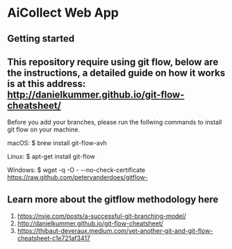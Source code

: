 # AiCollect Web App

## Getting started

## This repository require using git flow, below are the instructions, a detailed guide on how it works is at this address: http://danielkummer.github.io/git-flow-cheatsheet/

Before you add your branches, please run the follwing commands to install git flow on your machine.

macOS:
$ brew install git-flow-avh

Linux:
$ apt-get install git-flow

Windows:
$ wget -q -O - --no-check-certificate https://raw.github.com/petervanderdoes/gitflow-

## Learn more about the gitflow methodology here
1.  https://nvie.com/posts/a-successful-git-branching-model/
2.  http://danielkummer.github.io/git-flow-cheatsheet/
3. https://thibaut-deveraux.medium.com/yet-another-git-and-git-flow-cheatsheet-c1e721af3417
